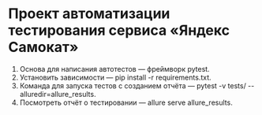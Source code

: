 # Проект автоматизации тестирования сервиса «Яндекс Самокат»
1. Основа для написания автотестов — фреймворк pytest.
2. Установить зависимости — pip install -r requirements.txt.
3. Команда для запуска тестов с созданием отчёта — pytest -v tests/ --alluredir=allure_results.
4. Посмотреть отчёт о тестировании — allure serve allure_results.